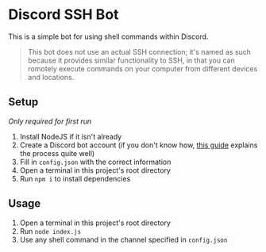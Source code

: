 # Discord SSH Bot
This is a simple bot for using shell commands within Discord.

> This bot does not use an actual SSH connection; it's named as such because it provides similar functionality to SSH, in that you can romotely execute commands on your computer from different devices and locations.

## Setup
_Only required for first run_
1.  Install NodeJS if it isn't already
2.  Create a Discord bot account (if you don't know how, [this guide][bot-creation-howto] explains the process quite well)
3.  Fill in `config.json` with the correct information
4.  Open a terminal in this project's root directory
5.  Run `npm i` to install dependencies

## Usage
1.  Open a terminal in this project's root directory
2.  Run `node index.js`
3.  Use any shell command in the channel specified in `config.json`

<!-- Link anchors -->

[bot-creation-howto]: https://discordjs.guide/preparations/setting-up-a-bot-application.html 'Setting up a bot application'
